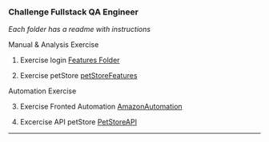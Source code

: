 ### Challenge Fullstack QA Engineer

_Each folder has a readme with instructions_

Manual & Analysis Exercise

1. Exercise login  [Features Folder]( https://github.com/Flora-San/FullstackQAEngineer/tree/main/features)
   
2. Exercise petStore [petStoreFeatures](https://github.com/Flora-San/FullstackQAEngineer/tree/main/CucumberApiTest/target/test-classes/features)

Automation Exercise

3. Exercise Fronted Automation [AmazonAutomation](https://github.com/Flora-San/FullstackQAEngineer/tree/main/amazonTest)

4. Excercise API petStore [PetStoreAPI](https://github.com/Flora-San/FullstackQAEngineer/tree/main/CucumberApiTest/target/test-classes)


***

